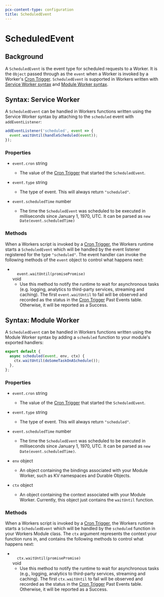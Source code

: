```yaml
---
pcx-content-type: configuration
title: ScheduledEvent
---
```


# ScheduledEvent

## Background

A `ScheduledEvent` is the event type for scheduled requests to a Worker. It is the `Object` passed through as the `event` when a Worker is invoked by a Worker's [Cron Trigger](/workers/platform/cron-triggers/). `ScheduledEvent` is supported in Workers written with [Service Worker syntax](#syntax-service-worker) and [Module Worker syntax](#syntax-module-worker).

## Syntax: Service Worker

A `ScheduledEvent` can be handled in Workers functions written using the Service Worker syntax by attaching to the `scheduled` event with `addEventListener`:

```js
addEventListener('scheduled', event => {
  event.waitUntil(handleScheduled(event));
});
```

### Properties

<Definitions>

- `event.cron` <Type>string</Type>

  - The value of the [Cron Trigger](/workers/platform/cron-triggers/) that started the `ScheduledEvent`.

- `event.type` <Type>string</Type>

  - The type of event. This will always return `"scheduled"`.

- `event.scheduledTime` <Type>number</Type>
  - The time the `ScheduledEvent` was scheduled to be executed in milliseconds since January 1, 1970, UTC. It can be parsed as <Code>new Date(event.scheduledTime)</Code>

</Definitions>

### Methods

When a Workers script is invoked by a [Cron Trigger](/workers/platform/cron-triggers/), the Workers runtime starts a `ScheduledEvent` which will be handled by the event listener registered for the type `"scheduled"`. The event handler can invoke the following methods of the `event` object to control what happens next:

<Definitions>

- <Code>
    event.waitUntil(promise<ParamType>Promise</ParamType>)
  </Code> <Type>void</Type>

  - Use this method to notify the runtime to wait for asynchronous tasks (e.g. logging, analytics to third-party services, streaming and caching). The first `event.waitUntil` to fail will be observed and recorded as the status in the [Cron Trigger](/workers/platform/cron-triggers/) Past Events table. Otherwise, it will be reported as a Success.

</Definitions>

## Syntax: Module Worker

A `ScheduledEvent` can be handled in Workers functions written using the Module Worker syntax by adding a `scheduled` function to your module's exported handlers:

```js
export default {
  async scheduled(event, env, ctx) {
    ctx.waitUntil(doSomeTaskOnASchedule());
  },
};
```

### Properties

<Definitions>

- `event.cron` <Type>string</Type>

  - The value of the [Cron Trigger](/workers/platform/cron-triggers/) that started the `ScheduledEvent`.

- `event.type` <Type>string</Type>

  - The type of event. This will always return `"scheduled"`.

- `event.scheduledTime` <Type>number</Type>

  - The time the `ScheduledEvent` was scheduled to be executed in milliseconds since January 1, 1970, UTC. It can be parsed as <Code>new Date(event.scheduledTime)</Code>.

- `env` <Type>object</Type>

  - An object containing the bindings associated with your Module Worker, such as KV namespaces and Durable Objects.

- `ctx` <Type>object</Type>
  - An object containing the context associated with your Module Worker. Currently, this object just contains the `waitUntil` function.

</Definitions>

### Methods

When a Workers script is invoked by a [Cron Trigger](/workers/platform/cron-triggers/), the Workers runtime starts a `ScheduledEvent` which will be handled by the `scheduled` function in your Workers Module class. The `ctx` argument represents the context your function runs in, and contains the following methods to control what happens next:

<Definitions>

- <Code>
    ctx.waitUntil(promise<ParamType>Promise</ParamType>)
  </Code> <Type>void</Type>

  - Use this method to notify the runtime to wait for asynchronous tasks (e.g., logging, analytics to third-party services, streaming and caching). The first `ctx.waitUntil` to fail will be observed and recorded as the status in the [Cron Trigger](/workers/platform/cron-triggers/) Past Events table. Otherwise, it will be reported as a Success.

</Definitions>
